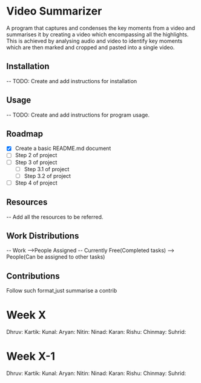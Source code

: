 # Video Summarizer
A program that captures and condenses the key moments from a video and summarises it by creating a video which encompassing all the highlights. This is achieved by analysing audio and video to identify key moments which are then marked and cropped and pasted into a single video.

## Installation
-- TODO: Create and add instructions for installation


## Usage
-- TODO: Create and add instructions for program usage.

## Roadmap
- [x] Create a basic README.md document
- [ ] Step 2 of project
- [ ] Step 3 of project
    - [ ] Step 3.1 of project
    - [ ] Step 3.2 of project
- [ ] Step 4 of project

## Resources
-- Add all the resources to be referred.

## Work Distributions
-- Work -->People Assigned
-- Currently Free(Completed tasks) --> People(Can be assigned to other tasks)

## Contributions
Follow such format,just summarise a contrib
# Week X
Dhruv:
Kartik:
Kunal:
Aryan:
Nitin:
Ninad:
Karan:
Rishu:
Chinmay:
Suhrid:

# Week X-1
Dhruv:
Kartik:
Kunal:
Aryan:
Nitin:
Ninad:
Karan:
Rishu:
Chinmay:
Suhrid:
